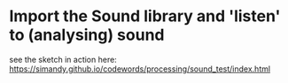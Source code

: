# Import the Sound library and 'listen' to (analysing) sound
see the sketch in action here: https://simandy.github.io/codewords/processing/sound_test/index.html
